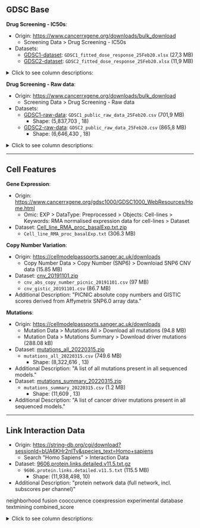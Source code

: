 
## GDSC Base 
__Drug Screening - IC50s__: 

- Origin: https://www.cancerrxgene.org/downloads/bulk_download 
  - Screening Data > Drug Screening - IC50s
- Datasets: 
  - [GDSC1-dataset](ftp://ftp.sanger.ac.uk/pub/project/cancerrxgene/releases/current_release/GDSC1_fitted_dose_response_25Feb20.xlsx): `GDSC1_fitted_dose_response_25Feb20.xlsx` (27,3 MB)
  - [GDSC2-dataset](ftp://ftp.sanger.ac.uk/pub/project/cancerrxgene/releases/current_release/GDSC2_fitted_dose_response_25Feb20.xlsx): `GDSC2_fitted_dose_response_25Feb20.xlsx` (11,9 MB)

<details><summary>Click to see column descriptions:</summary>
<p>

| Column | Description |
| ------ | ----------- | 
| `DATASET` |  Name of the dataset. |
| `NLME_RESULT_ID` |  |
| `NLME_CURVE_ID` |  |
| `COSMIC_ID` | Cell identifier from the COSMIC database. |
| `CELL_LINE_NAME` | Primary name for the cell line. |
| `SANGER_MODEL_ID` |  |
| `TCGA_DESC` |  |
| `DRUG_ID` | Unique identifier for a drug. Used for internal lab tracking. |
| `DRUG_NAME` | Primary name for the drug. |
| `PUTATIVE_TARGET` | Putative drug target. |
| `PATHWAY_NAME` |  |
| `COMPANY_ID` |  |
| `WEBRELEASE` |  |
| `MIN_CONC` | Minimum screening concentration of the drug. |
| `MAX_CONC` | Maximum screening concentration of the drug. |
| `LN_IC50` | Natural log of the fitted IC50. To convert to micromolar take the exponent of this value, i.e. $\exp(\text{IC50\_nat\_log})$. |
| `AUC` | Area Under the Curve for the fitted model. Presented as a fraction of the total area between the highest and lowest screening concentration. |
| `RMSE` | Root Mean Squared Error, a measurement of how well the modelled curve fits the data points. |
| `Z_SCORE` | Z score of the LN_IC50 ($x$) comparing it to the mean ($\mu$) and standard deviation ($\sigma^2$) of the LN_IC50 values for the drug in question over all cell lines treated. $Z = \frac{x-\mu}{\sigma^2}$ |

</p>
</details>

__Drug Screening - Raw data__: 
- Origin: https://www.cancerrxgene.org/downloads/bulk_download
  - Screening Data > Drug Screening - Raw data
- Datasets: 
  - [GDSC1-raw-data](ftp://ftp.sanger.ac.uk/pub/project/cancerrxgene/releases/current_release/GDSC1_public_raw_data_25Feb20.csv): `GDSC1_public_raw_data_25Feb20.csv` (701,9 MB)
    - Shape: (5,837,703 , 18)
  - [GDSC2-raw-data](ftp://ftp.sanger.ac.uk/pub/project/cancerrxgene/releases/current_release/GDSC2_public_raw_data_25Feb20.csv): `GDSC2_public_raw_data_25Feb20.csv` (865,8 MB)
    - Shape: (6,646,430 , 18)

<details>
  <summary>Click to see column descriptions:</summary>

| Column | Description |
| ------ | ----------- | 
| `RESEARCH_PROJECT` | Project name for the dataset. |
| `BARCODE` | Unique barcode for screening assay plate |
| `SCAN_ID` | Unique id for the scan of the plate by the plate reader - fluorescence measurement data. A plate might be scanned more than once but only one `SCAN_ID` will pass internal QC. Therefore there is a one to one correspondence between `BARCODE` and `SCAN_ID` in the published data. |
| `DATE_CREATED` | Date that the plate was seeded with cell line. |
| `SCAN_DATE` | Date the experiment finished and measurement was taken (scanning). |
| `CELL_ID` | Unique GDSC identifier for the cell line expansion seeded on the plate. Each time a cell line is expanded from frozen stocks it is assigned a new `CELL_ID`. | 
| `MASTER_CELL_ID` | Unique GDSC identifier for the cell line seeded on the plate. A particular cell line will have a single `MASTER_CELL_ID` but can have multiple `CELL_ID`. | 
| `COSMIC_ID` | Identifier of the cell line in the COSMIC database if available. There is a one to one correspondence between `MASTER_CELL_ID` and `COSMIC_ID`. | 
| `CELL_LINE_NAME` | Name of the plated cell line. Again this will have a one to one correspondence with `MASTER_CELL_ID`. | 
| `SEEDING_DENSITY` | Number of cells seeded per well of screening plate. This number is the same for all wells on a plate. | 
| `DRUGSET_ID` | The set of drugs used to treat the plate and the associated plate layout. | 
| `ASSAY` | End point assay type used to assess cell viability, e.g., Glo is Promega CellTiter-Glo. | 
| `DURATION` | Duration of the assay in days from cell line drug treatment to end point measurement. | 
| `POSITION` | Plate well position numbered row-wise. 1536 well plates have 48 columns and 384 well plates have 24. | 
| `TAG` | Label to identify well treatment - see description below. It is possible to have more than one tag per well `POSITION` such that in the raw data files (csv) there may be more than one row per plate well position, e.g., L12-D1-S + DMSO. | 
| `DRUG_ID` | Unique identifier for the drug used for treatment. In the absence of a drug treatment, e.g., a negative control this field will be NA. | 
| `CONC` | Micromolar concentration of the drug id used for treatment. As with `DRUG_ID` this field can be NA. | 
| `INTENSITY` | Fluorescence measurement at the end of the assay. The fluorescence is a result of `ASSAY` and is an indicator of cell viability. | 

</details>

---
## Cell Features

__Gene Expression__:
- Origin: https://www.cancerrxgene.org/gdsc1000/GDSC1000_WebResources/Home.html 
  - Omic: EXP > DataType: Preprocessed > Objects: Cell-lines > Keywords: RMA normalised expression data for cell-lines > Dataset
- Dataset: [Cell_line_RMA_proc_basalExp.txt.zip](https://www.cancerrxgene.org/gdsc1000/GDSC1000_WebResources//Data/preprocessed/Cell_line_RMA_proc_basalExp.txt.zip)
  - `Cell_line_RMA_proc_basalExp.txt` (306.3 MB)

__Copy Number Variation__:
- Origin: https://cellmodelpassports.sanger.ac.uk/downloads 
  - Copy Number Data > Copy Number (SNP6) > Downloiad SNP6 CNV data (15.85 MB)
- Dataset: [cnv_20191101.zip](https://cog.sanger.ac.uk/cmp/download/cnv_20191101.zip)
  - `cnv_abs_copy_number_picnic_20191101.csv` (97 MB)
  - `cnv_gistic_20191101.csv` (86.7 MB)
- Additional Description: "PICNIC absolute copy numbers and GISTIC scores derived from Affymetrix SNP6.0 array data."

__Mutations__:
- Origin: https://cellmodelpassports.sanger.ac.uk/downloads 
  - Mutation Data > Mutations All > Download all mutations (94.8 MB)
  - Mutation Data > Mutations Summary > Download driver mutations (288.08 kB)
- Dataset: [mutations_all_20220315.zip](https://cog.sanger.ac.uk/cmp/download/mutations_all_20220315.zip)
  - `mutations_all_20220315.csv` (749.6 MB) 
    - Shape: (8,322,616 , 13)
- Additional Description: "A list of all mutations present in all sequenced models." 
- Dataset: [mutations_summary_20220315.zip](https://cog.sanger.ac.uk/cmp/download/mutations_summary_20220509.zip)
  - `mutations_summary_20220315.csv` (1.2 MB) 
    - Shape: (11,609 , 13)
- Additional Description: "A list of cancer driver mutations present in all sequenced models."

---
## Link Interaction Data

- Origin: https://string-db.org/cgi/download?sessionId=bUA6KHr2nITv&species_text=Homo+sapiens 
  - Search "Homo Sapiens" > Interaction Data
- Dataset: [9606.protein.links.detailed.v11.5.txt.gz](https://stringdb-static.org/download/protein.links.detailed.v11.5/9606.protein.links.detailed.v11.5.txt.gz)
  - `9606.protein.links.detailed.v11.5.txt` (115.5 MB)
    - Shape: (11,938,498, 10)
- Additional Description: "protein network data (full network, incl. subscores per channel)"

neighborhood	fusion	cooccurence	coexpression	experimental	database	textmining	combined_score

<details>
  <summary>Click to see column descriptions:</summary>

| Column | Range | Description |
| ------ | ----- | ----------- | 
| `protein1` | | Internal identifier of protein A. |
| `protein2` | | Internal identifier of protein B. |
| `neighborhood` | $\in [0, 385]$ | |
| `fusion` | $\in [0, 900]$ | |
| `cooccurence` | $\in [0, 448]$ | |
| `coexpression` | $\in [0, 999]$ | |
| `experimental` | $\in [0, 999]$ | |
| `database` | $\in [0, 900]$ | |
| `textmining` | $\in [0, 997]$ | |
| `combined_score` | $\in [150, 999]$ | The combined score of all evidence scores (including transferred scores). Lies $\in [0, 1,000]$. |

More descriptions can be found under https://string-db.org/cgi/help?sessionId=bUA6KHr2nITv . 

</details>